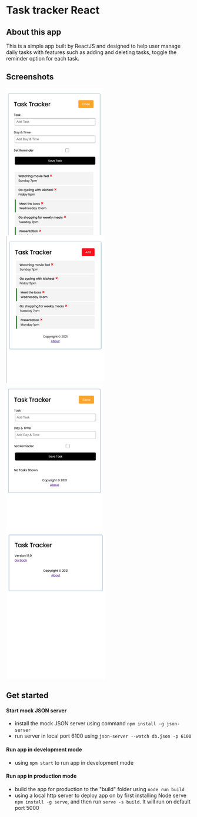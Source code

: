 # Task tracker React

## About this app
This is a simple app built by ReactJS and designed to help user manage daily tasks with features such as adding and deleting tasks, toggle the reminder option for each task.

## Screenshots
<img alt="popularPage" src="/screenshots/ShowAddTask.png" height="400" />   <img alt="browser" src="/screenshots/HideAddTask.png" height="400"/>  
<img alt="trendingPage" src="/screenshots/NoTask.png" height="400"/>   <img alt="trendingTimeSpan" src="/screenshots/AboutPage.png" height="400"/>  

## Get started
#### Start mock JSON server
- install the mock JSON server using command `npm install -g json-server`
- run server in local port 6100 using `json-server --watch db.json -p 6100`
#### Run app in development mode
- using `npm start` to run app in development mode
#### Run app in production mode
- build the app for production to the "build" folder using `node run build`
- using a local http server to deploy app on by first installing Node serve `npm install -g serve`,
and then run `serve -s build`. It will run on default port 5000
